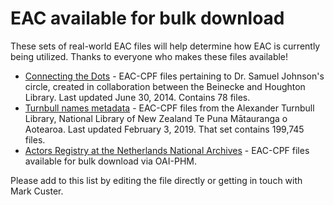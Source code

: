 # EAC available for bulk download

These sets of real-world EAC files will help determine how EAC is currently being utilized. Thanks to everyone who makes these files available!

* [Connecting the Dots](https://wiki.harvard.edu/confluence/display/connectingdots/Records) - EAC-CPF files pertaining to Dr. Samuel Johnson's circle, created in collaboration between the Beinecke and Houghton Library. Last updated June 30, 2014. Contains 78 files.
* [Turnbull names metadata](https://natlib.govt.nz/about-us/open-data/turnbull-names-metadata) - EAC-CPF files from the Alexander Turnbull Library, National Library of New Zealand Te Puna Mātauranga o Aotearoa. Last updated February 3, 2019. That set contains 199,745 files.
* [Actors Registry at the Netherlands National Archives](https://actorenregister.nationaalarchief.nl/welkom) - EAC-CPF files available for bulk download via OAI-PHM.

Please add to this list by editing the file directly or getting in touch with Mark Custer.
